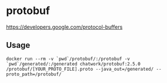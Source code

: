 # protobuf

https://developers.google.com/protocol-buffers

## Usage

```
docker run --rm -v `pwd`/protobuf/:/protobuf -v `pwd`/generated/:/generated chatwork/protobuf:2.5.0 /protobuf/[YOUR_PROTO_FILE].proto --java_out=/generated/ --proto_path=/protobuf/
```